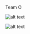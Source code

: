Team O

![alt text](http://i.imgur.com/60XUWhl.jpg?1 "Logo Title Text 1")

![alt text](http://i3.kym-cdn.com/photos/images/original/000/432/158/650.gif  "Logo Title Text 1")
